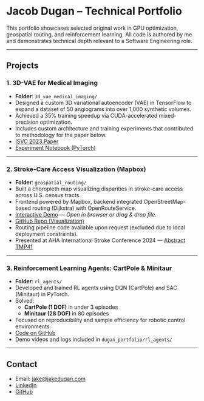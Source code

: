 # Jacob Dugan – Technical Portfolio

This portfolio showcases selected original work in GPU optimization, geospatial routing, and reinforcement learning. All code is authored by me and demonstrates technical depth relevant to a Software Engineering role.

---

## Projects

### 1. 3D-VAE for Medical Imaging
- **Folder**: `3d_vae_medical_imaging/`
- Designed a custom 3D variational autoencoder (VAE) in TensorFlow to expand a dataset of 50 angiograms into over 1,000 synthetic volumes.
- Achieved a 35% training speedup via CUDA-accelerated mixed-precision optimization.
- Includes custom architecture and training experiments that contributed to methodology for the paper below.
- [ISVC 2023 Paper](3d_vae_medical_imaging/3D_Reconstruction_from_2D_Cerebral_Angiograms_as_a_Volumetric_Denoising_Problem.pdf)
- [Experiment Notebook (PyTorch)](3d_vae_medical_imaging/3D-VAE_PyTorch.ipynb)

---

### 2. Stroke-Care Access Visualization (Mapbox)
- **Folder**: `geospatial_routing/`
- Built a choropleth map visualizing disparities in stroke-care access across U.S. census tracts.
- Frontend powered by Mapbox, backend integrated OpenStreetMap-based routing (Dijkstra) with OpenRouteService.
- [Interactive Demo](geospatial_routing/US_Stroke_Centers.html) — *Open in browser or drag & drop file.*
- [GitHub Repo (Visualization)](https://github.com/jakedugi/census_tract_visualizer)
- Routing pipeline code available upon request (excluded due to local deployment constraints).
- Presented at AHA International Stroke Conference 2024 — [Abstract TMP41](https://www.ahajournals.org/doi/10.1161/str.55.suppl_1.TMP41)

---

### 3. Reinforcement Learning Agents: CartPole & Minitaur
- **Folder**: `rl_agents/`
- Developed and trained RL agents using DQN (CartPole) and SAC (Minitaur) in PyTorch.
- Solved:
  - **CartPole (1 DOF)** in under 3 episodes
  - **Minitaur (28 DOF)** in 80 episodes
- Focused on reproducibility and sample efficiency for robotic control environments.
- [Code on GitHub](https://github.com/jakedugi/simulation_enviroments_guest_lecture)
- Demo videos and logs included in `dugan_portfolio/rl_agents/`

---

## Contact

- Email: [jake@jakedugan.com](mailto:jake@jakedugan.com)  
- [LinkedIn](https://linkedin.com/in/jakedugan)  
- [GitHub](https://github.com/jakedugi)  

